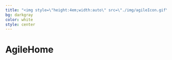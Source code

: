 ```yaml
---
title: "<img style=\"height:4em;width:auto\" src=\"./img/agileIcon.gif\" />"
bg: darkgray
color: white
style: center
---
```


# AgileHome

